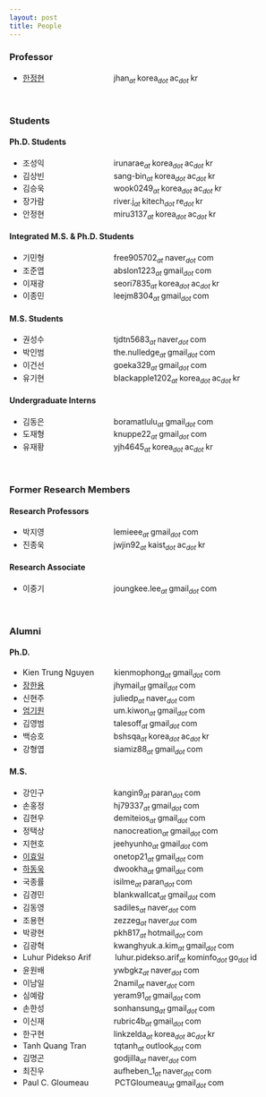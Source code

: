 ```yaml
---
layout: post
title: People
---
```


### Professor
* [한정현](/people/jhan) &emsp;&emsp;&emsp;&emsp;&emsp;&emsp;&emsp;&emsp;&nbsp; jhan<sub><i>at </i></sub>korea<sub><i>dot </i></sub>ac<sub><i>dot </i></sub>kr

<br>

### Students
#### Ph.D. Students
* 조성익 &emsp;&emsp;&emsp;&emsp;&emsp;&emsp;&emsp;&emsp;&nbsp; irunarae<sub><i>at </i></sub>korea<sub><i>dot </i></sub>ac<sub><i>dot </i></sub>kr
* 김상빈 &emsp;&emsp;&emsp;&emsp;&emsp;&emsp;&emsp;&emsp;&nbsp; sang-bin<sub><i>at </i></sub>korea<sub><i>dot </i></sub>ac<sub><i>dot </i></sub>kr
* 김승욱 &emsp;&emsp;&emsp;&emsp;&emsp;&emsp;&emsp;&emsp;&nbsp; wook0249<sub><i>at </i></sub>korea<sub><i>dot </i></sub>ac<sub><i>dot </i></sub>kr
* 장가람 &emsp;&emsp;&emsp;&emsp;&emsp;&emsp;&emsp;&emsp;&nbsp; river.j<sub><i>at </i></sub>kitech<sub><i>dot </i></sub>re<sub><i>dot </i></sub>kr
* 안정현 &emsp;&emsp;&emsp;&emsp;&emsp;&emsp;&emsp;&emsp;&nbsp; miru3137<sub><i>at </i></sub>korea<sub><i>dot </i></sub>ac<sub><i>dot </i></sub>kr

#### Integrated M.S. & Ph.D. Students
* 기민형 &emsp;&emsp;&emsp;&emsp;&emsp;&emsp;&emsp;&emsp;&nbsp; free905702<sub><i>at </i></sub>naver<sub><i>dot </i></sub>com
* 조준엽 &emsp;&emsp;&emsp;&emsp;&emsp;&emsp;&emsp;&emsp;&nbsp; abslon1223<sub><i>at </i></sub>gmail<sub><i>dot </i></sub>com
* 이재광 &emsp;&emsp;&emsp;&emsp;&emsp;&emsp;&emsp;&emsp;&nbsp; seori7835<sub><i>at </i></sub>korea<sub><i>dot </i></sub>ac<sub><i>dot </i></sub>kr
* 이종민 &emsp;&emsp;&emsp;&emsp;&emsp;&emsp;&emsp;&emsp;&nbsp; leejm8304<sub><i>at </i></sub>gmail<sub><i>dot </i></sub>com

#### M.S. Students
* 권성수 &emsp;&emsp;&emsp;&emsp;&emsp;&emsp;&emsp;&emsp;&nbsp; tjdtn5683<sub><i>at </i></sub>naver<sub><i>dot </i></sub>com
* 박인범 &emsp;&emsp;&emsp;&emsp;&emsp;&emsp;&emsp;&emsp;&nbsp; the.nulledge<sub><i>at </i></sub>gmail<sub><i>dot </i></sub>com
* 이건선 &emsp;&emsp;&emsp;&emsp;&emsp;&emsp;&emsp;&emsp;&nbsp; goeka329<sub><i>at </i></sub>gmail<sub><i>dot </i></sub>com
* 유기현 &emsp;&emsp;&emsp;&emsp;&emsp;&emsp;&emsp;&emsp;&nbsp; blackapple1202<sub><i>at </i></sub>korea<sub><i>dot </i></sub>ac<sub><i>dot </i></sub>kr

#### Undergraduate Interns
* 김동은 &emsp;&emsp;&emsp;&emsp;&emsp;&emsp;&emsp;&emsp;&nbsp; boramatlulu<sub><i>at </i></sub>gmail<sub><i>dot </i></sub>com
* 도재형 &emsp;&emsp;&emsp;&emsp;&emsp;&emsp;&emsp;&emsp;&nbsp; knuppe22<sub><i>at </i></sub>gmail<sub><i>dot </i></sub>com
* 유재황 &emsp;&emsp;&emsp;&emsp;&emsp;&emsp;&emsp;&emsp;&nbsp; yjh4645<sub><i>at </i></sub>korea<sub><i>dot </i></sub>ac<sub><i>dot </i></sub>kr

<br>

### Former Research Members
#### Research Professors
* 박지영 &emsp;&emsp;&emsp;&emsp;&emsp;&emsp;&emsp;&emsp;&nbsp; lemieee<sub><i>at </i></sub>gmail<sub><i>dot </i></sub>com
* 진종욱 &emsp;&emsp;&emsp;&emsp;&emsp;&emsp;&emsp;&emsp;&nbsp; jwjin92<sub><i>at </i></sub>kaist<sub><i>dot </i></sub>ac<sub><i>dot </i></sub>kr

#### Research Associate
* 이중기 &emsp;&emsp;&emsp;&emsp;&emsp;&emsp;&emsp;&emsp;&nbsp; joungkee.lee<sub><i>at </i></sub>gmail<sub><i>dot </i></sub>com

<br>

### Alumni
#### Ph.D.
* Kien Trung Nguyen &emsp;&emsp; kienmophong<sub><i>at </i></sub>gmail<sub><i>dot </i></sub>com
* [장한용](/people/hanyoung) &emsp;&emsp;&emsp;&emsp;&emsp;&emsp;&emsp;&emsp;&nbsp; jhymail<sub><i>at </i></sub>gmail<sub><i>dot </i></sub>com
* 신현주 &emsp;&emsp;&emsp;&emsp;&emsp;&emsp;&emsp;&emsp;&nbsp; juliedp<sub><i>at </i></sub>naver<sub><i>dot </i></sub>com
* [엄기원](/people/kiwon) &emsp;&emsp;&emsp;&emsp;&emsp;&emsp;&emsp;&emsp;&nbsp; um.kiwon<sub><i>at </i></sub>gmail<sub><i>dot </i></sub>com
* 김영범 &emsp;&emsp;&emsp;&emsp;&emsp;&emsp;&emsp;&emsp;&nbsp; talesoff<sub><i>at </i></sub>gmail<sub><i>dot </i></sub>com
* 백승호 &emsp;&emsp;&emsp;&emsp;&emsp;&emsp;&emsp;&emsp;&nbsp; bshsqa<sub><i>at </i></sub>korea<sub><i>dot </i></sub>ac<sub><i>dot </i></sub>kr
* 강형엽 &emsp;&emsp;&emsp;&emsp;&emsp;&emsp;&emsp;&emsp;&nbsp; siamiz88<sub><i>at </i></sub>gmail<sub><i>dot </i></sub>com

#### M.S.
* 강인구 &emsp;&emsp;&emsp;&emsp;&emsp;&emsp;&emsp;&emsp;&nbsp; kangin9<sub><i>at </i></sub>paran<sub><i>dot </i></sub>com
* 손홍정 &emsp;&emsp;&emsp;&emsp;&emsp;&emsp;&emsp;&emsp;&nbsp; hj79337<sub><i>at </i></sub>gmail<sub><i>dot </i></sub>com
* 김현우 &emsp;&emsp;&emsp;&emsp;&emsp;&emsp;&emsp;&emsp;&nbsp; demiteios<sub><i>at </i></sub>gmail<sub><i>dot </i></sub>com
* 정택상 &emsp;&emsp;&emsp;&emsp;&emsp;&emsp;&emsp;&emsp;&nbsp; nanocreation<sub><i>at </i></sub>gmail<sub><i>dot </i></sub>com
* 지현호 &emsp;&emsp;&emsp;&emsp;&emsp;&emsp;&emsp;&emsp;&nbsp; jeehyunho<sub><i>at </i></sub>gmail<sub><i>dot </i></sub>com
* [이효일](http://hldec.net/) &emsp;&emsp;&emsp;&emsp;&emsp;&emsp;&emsp;&emsp;&nbsp; onetop21<sub><i>at </i></sub>gmail<sub><i>dot </i></sub>com
* [하동욱](http://www.linkedin.com/in/dwookha) &emsp;&emsp;&emsp;&emsp;&emsp;&emsp;&emsp;&emsp;&nbsp; dwookha<sub><i>at </i></sub>gmail<sub><i>dot </i></sub>com
* 국종률 &emsp;&emsp;&emsp;&emsp;&emsp;&emsp;&emsp;&emsp;&nbsp; isilme<sub><i>at </i></sub>paran<sub><i>dot </i></sub>com
* 김경민 &emsp;&emsp;&emsp;&emsp;&emsp;&emsp;&emsp;&emsp;&nbsp; blankwallcat<sub><i>at </i></sub>gmail<sub><i>dot </i></sub>com
* 김동영 &emsp;&emsp;&emsp;&emsp;&emsp;&emsp;&emsp;&emsp;&nbsp; sadiles<sub><i>at </i></sub>naver<sub><i>dot </i></sub>com
* 조용현 &emsp;&emsp;&emsp;&emsp;&emsp;&emsp;&emsp;&emsp;&nbsp; zezzeg<sub><i>at </i></sub>naver<sub><i>dot </i></sub>com
* 박광현 &emsp;&emsp;&emsp;&emsp;&emsp;&emsp;&emsp;&emsp;&nbsp; pkh817<sub><i>at </i></sub>hotmail<sub><i>dot </i></sub>com
* 김광혁 &emsp;&emsp;&emsp;&emsp;&emsp;&emsp;&emsp;&emsp;&nbsp; kwanghyuk.a.kim<sub><i>at </i></sub>gmail<sub><i>dot </i></sub>com
* Luhur Pidekso Arif &emsp;&emsp;&ensp; luhur.pidekso.arif<sub><i>at </i></sub>kominfo<sub><i>dot </i></sub>go<sub><i>dot </i></sub>id
* 윤원배 &emsp;&emsp;&emsp;&emsp;&emsp;&emsp;&emsp;&emsp;&nbsp; ywbgkz<sub><i>at </i></sub>naver<sub><i>dot </i></sub>com
* 이남일 &emsp;&emsp;&emsp;&emsp;&emsp;&emsp;&emsp;&emsp;&nbsp; 2namil<sub><i>at </i></sub>naver<sub><i>dot </i></sub>com
* 심예람 &emsp;&emsp;&emsp;&emsp;&emsp;&emsp;&emsp;&emsp;&nbsp; yeram91<sub><i>at </i></sub>gmail<sub><i>dot </i></sub>com
* 손한성 &emsp;&emsp;&emsp;&emsp;&emsp;&emsp;&emsp;&emsp;&nbsp; sonhansung<sub><i>at </i></sub>gmail<sub><i>dot </i></sub>com
* 이신재 &emsp;&emsp;&emsp;&emsp;&emsp;&emsp;&emsp;&emsp;&nbsp; rubric4b<sub><i>at </i></sub>gmail<sub><i>dot </i></sub>com
* 한구현 &emsp;&emsp;&emsp;&emsp;&emsp;&emsp;&emsp;&emsp;&nbsp; linkzelda<sub><i>at </i></sub>korea<sub><i>dot </i></sub>ac<sub><i>dot </i></sub>kr
* Tanh Quang Tran &emsp;&emsp;&emsp; tqtanh<sub><i>at </i></sub>outlook<sub><i>dot </i></sub>com
* 김명곤 &emsp;&emsp;&emsp;&emsp;&emsp;&emsp;&emsp;&emsp;&nbsp; godjilla<sub><i>at </i></sub>naver<sub><i>dot </i></sub>com
* 최진우 &emsp;&emsp;&emsp;&emsp;&emsp;&emsp;&emsp;&emsp;&nbsp; aufheben_1<sub><i>at </i></sub>naver<sub><i>dot </i></sub>com
* Paul C. Gloumeau &emsp;&emsp;&ensp;&nbsp; PCTGloumeau<sub><i>at </i></sub>gmail<sub><i>dot </i></sub>com
